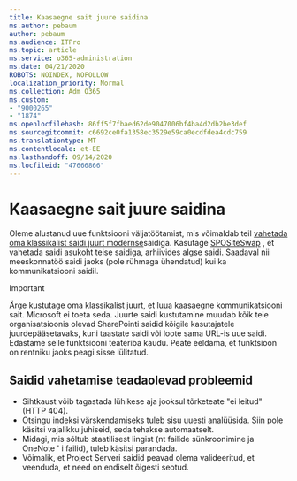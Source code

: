 ```yaml
---
title: Kaasaegne sait juure saidina
ms.author: pebaum
author: pebaum
ms.audience: ITPro
ms.topic: article
ms.service: o365-administration
ms.date: 04/21/2020
ROBOTS: NOINDEX, NOFOLLOW
localization_priority: Normal
ms.collection: Adm_O365
ms.custom:
- "9000265"
- "1874"
ms.openlocfilehash: 86ff5f7fbaed62de9047006bf4ba4d2db2be3def
ms.sourcegitcommit: c6692ce0fa1358ec3529e59ca0ecdfdea4cdc759
ms.translationtype: MT
ms.contentlocale: et-EE
ms.lasthandoff: 09/14/2020
ms.locfileid: "47666866"
---
```

# <a name="modern-site-as-root-site"></a>Kaasaegne sait juure saidina

Oleme alustanud uue funktsiooni väljatöötamist, mis võimaldab teil [vahetada oma klassikalist saidi juurt modernse](https://docs.microsoft.com/sharepoint/modern-root-site)saidiga. Kasutage [SPOSiteSwap](https://docs.microsoft.com/powershell/module/sharepoint-online/invoke-spositeswap?view=sharepoint-ps) , et vahetada saidi asukoht teise saidiga, arhiivides algse saidi. Saadaval nii meeskonnatöö saidi jaoks (pole rühmaga ühendatud) kui ka kommunikatsiooni saidil.

>[!Important]
> Ärge kustutage oma klassikalist juurt, et luua kaasaegne kommunikatsiooni sait. Microsoft ei toeta seda. Juurte saidi kustutamine muudab kõik teie organisatsioonis olevad SharePointi saidid kõigile kasutajatele juurdepääsetavaks, kuni taastate saidi või loote sama URL-is uue saidi. Edastame selle funktsiooni teateriba kaudu. Peate eeldama, et funktsioon on rentniku jaoks peagi sisse lülitatud.

## <a name="known-issues-with-swapping-sites"></a>Saidid vahetamise teadaolevad probleemid
- Sihtkaust võib tagastada lühikese aja jooksul tõrketeate "ei leitud" (HTTP 404).
- Otsingu indeksi värskendamiseks tuleb sisu uuesti analüüsida. Siin pole käsitsi vajalikku juhiseid, seda tehakse automaatselt.
- Midagi, mis sõltub staatilisest lingist (nt failide sünkroonimine ja OneNote ' i failid), tuleb käsitsi parandada.
- Võimalik, et Project Serveri saidid peavad olema valideeritud, et veenduda, et need on endiselt õigesti seotud. 

